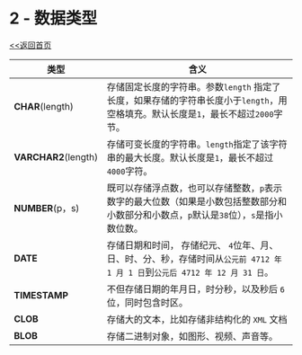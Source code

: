 # **2 - 数据类型**
[<<返回首页](database/Oracle.md)

| **类型** | **含义** |
| --- | --- |
| **CHAR**(length)  | 存储固定长度的字符串。参数`length` 指定了长度，如果存储的字符串长度小于`length`，用空格填充。默认长度是`1`，最长不超过`2000`字节。 |
| **VARCHAR2**(length)  | 存储可变长度的字符串。`length`指定了该字符串的最大长度。默认长度是`1`，最长不超过`4000`字符。 |
| **NUMBER**(p，s)   | 既可以存储浮点数，也可以存储整数，`p`表示数字的最大位数（如果是小数包括整数部分和小数部分和小数点，`p`默认是`38`位），`s`是指小数位数。 |
| **DATE**    | 存储日期和时间， 存储纪元、 `4`位年、月、日、时、分、秒，存储时间从`公元前 4712 年 1 月 1 日`到`公元后 4712 年 12 月 31 日`。 |
| **TIMESTAMP**      | ​不但存储日期的年月日，时分秒，以及秒后 `6` 位，同时包含时区。 |
| **CLOB**           | 存储大的文本，比如存储非结构化的 `XML` 文档 |
| **BLOB**           | 存储二进制对象，如图形、视频、声音等。 |

